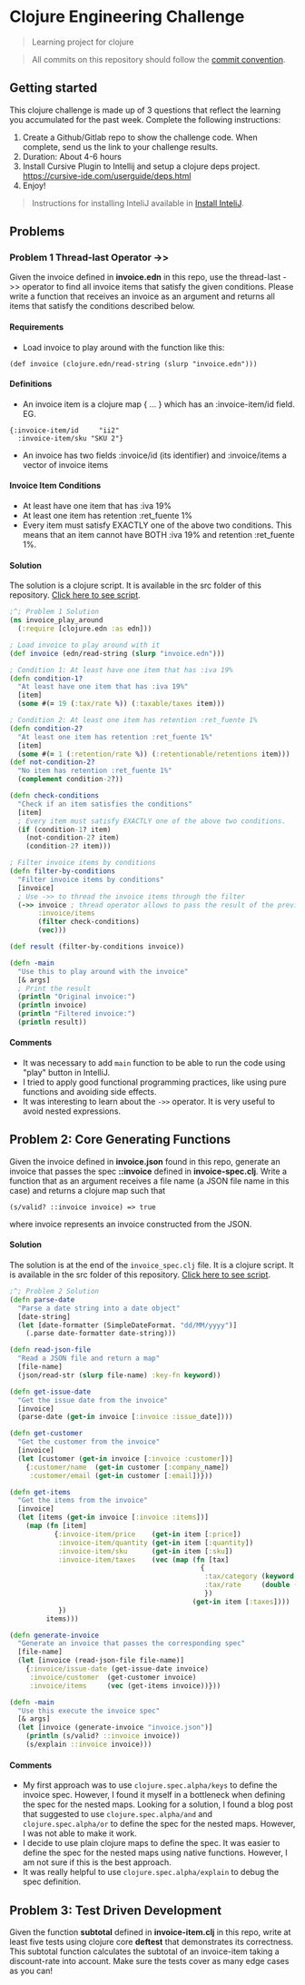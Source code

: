 # Clojure Engineering Challenge

> Learning project for clojure

> All commits on this repository should follow the [commit convention](doc/commit_convention.md).

## Getting started

This clojure challenge is made up of 3 questions that reflect the learning you accumulated for the past week. Complete the following instructions:

1. Create a Github/Gitlab repo to show the challenge code. When complete, send us the link to your challenge results.
2. Duration: About 4-6 hours
3. Install Cursive Plugin to Intellij and setup a clojure deps project. https://cursive-ide.com/userguide/deps.html
4. Enjoy!

> Instructions for installing InteliJ available in [Install InteliJ](doc/install_InteliJ.md).

## Problems
### Problem 1 Thread-last Operator ->>
Given the invoice defined in **invoice.edn** in this repo, use the thread-last ->> operator to find all invoice items that satisfy the given conditions. Please write a function that receives an invoice as an argument and returns all items that satisfy the conditions described below.
#### Requirements
- Load invoice to play around with the function like this:

```
(def invoice (clojure.edn/read-string (slurp "invoice.edn")))
```

#### Definitions
- An invoice item is a clojure map { … } which has an :invoice-item/id field. EG.

```
{:invoice-item/id     "ii2"  
  :invoice-item/sku "SKU 2"}
```

- An invoice has two fields :invoice/id (its identifier) and :invoice/items a vector of invoice items

#### Invoice Item Conditions
- At least have one item that has :iva 19%
- At least one item has retention :ret\_fuente 1%
- Every item must satisfy EXACTLY one of the above two conditions. This means that an item cannot have BOTH :iva 19% and retention :ret\_fuente 1%.

#### Solution

The solution is a clojure script. It is available in the src folder of this repository.
[Click here to see script](src/invoice_play_around.clj).

```clojure
;^; Problem 1 Solution
(ns invoice_play_around
  (:require [clojure.edn :as edn]))

; Load invoice to play around with it
(def invoice (edn/read-string (slurp "invoice.edn")))

; Condition 1: At least have one item that has :iva 19%
(defn condition-1?
  "At least have one item that has :iva 19%"
  [item]
  (some #(= 19 (:tax/rate %)) (:taxable/taxes item)))

; Condition 2: At least one item has retention :ret_fuente 1%
(defn condition-2?
  "At least one item has retention :ret_fuente 1%"
  [item]
  (some #(= 1 (:retention/rate %)) (:retentionable/retentions item)))
(def not-condition-2?
  "No item has retention :ret_fuente 1%"
  (complement condition-2?))

(defn check-conditions
  "Check if an item satisfies the conditions"
  [item]
  ; Every item must satisfy EXACTLY one of the above two conditions.
  (if (condition-1? item)
    (not-condition-2? item)
    (condition-2? item)))

; Filter invoice items by conditions
(defn filter-by-conditions
  "Filter invoice items by conditions"
  [invoice]
  ; Use ->> to thread the invoice items through the filter
  (->> invoice ; thread operator allows to pass the result of the previous expression as the last argument of the next expression
       :invoice/items
       (filter check-conditions)
       (vec)))

(def result (filter-by-conditions invoice))

(defn -main
  "Use this to play around with the invoice"
  [& args]
  ; Print the result
  (println "Original invoice:")
  (println invoice)
  (println "Filtered invoice:")
  (println result))
```

#### Comments

- It was necessary to add `main` function to be able to run the code using "play" button in IntelliJ.
- I tried to apply good functional programming practices, like using pure functions and avoiding side effects.
- It was interesting to learn about the `->>` operator. It is very useful to avoid nested expressions.

## Problem 2: Core Generating Functions
Given the invoice defined in **invoice.json** found in this repo, generate an invoice that passes the spec **::invoice** defined in **invoice-spec.clj**. Write a function that as an argument receives a file name (a JSON file name in this case) and returns a clojure map such that

```
(s/valid? ::invoice invoice) => true 
```

where invoice represents an invoice constructed from the JSON.

#### Solution

The solution is at the end of the `invoice_spec.clj` file. It is a clojure script. It is available in the src folder of this repository.
[Click here to see script](src/invoice_spec.clj).

```clojure
;^; Problem 2 Solution
(defn parse-date
  "Parse a date string into a date object"
  [date-string]
  (let [date-formatter (SimpleDateFormat. "dd/MM/yyyy")]
    (.parse date-formatter date-string)))

(defn read-json-file
  "Read a JSON file and return a map"
  [file-name]
  (json/read-str (slurp file-name) :key-fn keyword))

(defn get-issue-date
  "Get the issue date from the invoice"
  [invoice]
  (parse-date (get-in invoice [:invoice :issue_date])))

(defn get-customer
  "Get the customer from the invoice"
  [invoice]
  (let [customer (get-in invoice [:invoice :customer])]
    {:customer/name  (get-in customer [:company_name])
     :customer/email (get-in customer [:email])}))

(defn get-items
  "Get the items from the invoice"
  [invoice]
  (let [items (get-in invoice [:invoice :items])]
    (map (fn [item]
           {:invoice-item/price    (get-in item [:price])
            :invoice-item/quantity (get-in item [:quantity])
            :invoice-item/sku      (get-in item [:sku])
            :invoice-item/taxes    (vec (map (fn [tax]
                                               {
                                                :tax/category (keyword (clojure.string/lower-case (get-in tax [:tax_category])))
                                                :tax/rate     (double (get-in tax [:tax_rate]))
                                                })
                                             (get-in item [:taxes])))
            })
         items)))

(defn generate-invoice
  "Generate an invoice that passes the corresponding spec"
  [file-name]
  (let [invoice (read-json-file file-name)]
    {:invoice/issue-date (get-issue-date invoice)
     :invoice/customer  (get-customer invoice)
     :invoice/items     (vec (get-items invoice))}))

(defn -main
  "Use this execute the invoice spec"
  [& args]
  (let [invoice (generate-invoice "invoice.json")]
    (println (s/valid? ::invoice invoice))
    (s/explain ::invoice invoice)))
```

#### Comments

- My first approach was to use `clojure.spec.alpha/keys` to define the invoice spec. However, I found it myself in a bottleneck when defining the spec for the nested maps. Looking for a solution, I found a blog post that suggested to use `clojure.spec.alpha/and` and `clojure.spec.alpha/or` to define the spec for the nested maps. However, I was not able to make it work.
- I decide to use plain clojure maps to define the spec. It was easier to define the spec for the nested maps using native functions. However, I am not sure if this is the best approach.
- It was really helpful to use `clojure.spec.alpha/explain` to debug the spec definition.

## Problem 3: Test Driven Development
Given the function **subtotal** defined in **invoice-item.clj** in this repo, write at least five tests using clojure core **deftest** that demonstrates its correctness. This subtotal function calculates the subtotal of an invoice-item taking a discount-rate into account. Make sure the tests cover as many edge cases as you can!
